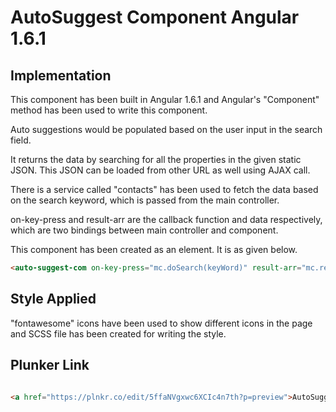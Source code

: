 # AutoSuggest Component Angular 1.6.1


## Implementation

This component has been built in Angular 1.6.1 and Angular's "Component" method has been used to write this component.

Auto suggestions would be populated based on the user input in the search field. 

It returns the data by searching for all the properties in the given static JSON. This JSON can be loaded from other URL as well using AJAX call.

There is a service called "contacts" has been used to fetch the data based on the search keyword, which is passed from the main controller.

on-key-press and result-arr are the callback function and data respectively, which are two bindings between main controller and component.

This component has been created as an element. It is as given below.
```HTML
<auto-suggest-com on-key-press="mc.doSearch(keyWord)" result-arr="mc.resultArr"></auto-suggest-com>

```

## Style Applied

"fontawesome" icons have been used to show different icons in the page and SCSS file has been created for writing the style.

## Plunker Link

```HTML

<a href="https://plnkr.co/edit/5ffaNVgxwc6XCIc4n7th?p=preview">AutoSuggest Component - Plunker Link</a>

```
